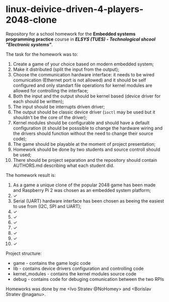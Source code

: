 # linux-deivice-driven-4-players-2048-clone
Repository for a school homework for the **Embedded systems programming practice** course in ***ELSYS (TUES) - Technological shcool "Electronic systems"***.

The task for the homework was to:

 1. Create a game of your choice based on modern embedded system;
 2. Make it distributed (split the input from the output);
 3. Choose the communication hardware interface: it needs to be wired comunication (Ethernet port is not allowed) and it should be self configured and only standart file operations for kernel modules are allowed for controlling the interface;
 4. Both the input and the output should be kernel based (device driver for each should be written);
 5. The input should be interrupts driven driver;
 6. The output should be classic device driver (`ioctl` may be used but it shouldn't be the core of the driver);
 7. Kernel modules should be configurable and should have a default configuration (it should be posssible to change the hardware wiring and the drivers should function without the need to change their source code);
 8. The game should be playable at the moment of project presentation;
 9. Homework should be done by two students and source controll should be used;
 10. There should be project separation and the repository should contain AUTHORS.md describing what each student did.

The homework result is:

 1. As a game a unique clone of the popular 2048 game has been made and Raspberry Pi 2 was chosen as an embedded system platform;
 2. ✓
 3. Serial (UART) hardware interface has been chosen as beeing the easiest to use from (I2C, SPI and UART);
 4. ✓
 5. ✓
 6. ✓
 7. ✓
 8. ✓
 9. ✓
 10. ✓

Project structure:

 - game - contains the game logic code
 - lib - contains device drivers configuration and controlling code
 - kernel_modules - contains the kernel modules source code
 - debug - contains code for debuging comunication between the two RPIs

Homeworks was done by me \<Ivo Stratev @NoHomey\> and \<Borislav Stratev @naganu\>.
